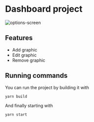 # Dashboard project

![options-screen](https://user-images.githubusercontent.com/42254419/126721065-82aba6b8-a588-4d35-a9f6-eba4494721f8.png)

## Features
- Add graphic
- Edit graphic
- Remove graphic
## Running commands

You can run the project by building it with

`yarn build`

And finally starting with

`yarn start`
